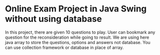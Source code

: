 
# Online Exam Project in Java Swing without  using database


  In this project, there are given 10 questions to play. 
  User can bookmark any question for the reconsideration while going to result.
  We are using here java array to store the questions, options and answers not database. 
  You can use collection framework or database in place of array.




